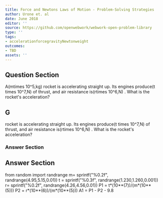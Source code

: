 ```yaml
---
title: Force and Newtons Laws of Motion - Problem-Solving Strategies
author: Urone et. al
date: June 2018
editor: ''
source: https://github.com/openwebwork/webwork-open-problem-library
type: ''
tags:
- accelerationforcegravityNewtonweight
outcomes:
- TBD
assets: ''
---
```


## Question Section 

A(mtimes 10^5,kg) rocket is accelerating straight up. Its engines produce(t times 10^7,N) of thrust, and air resistance is(rtimes 10^6,N) . What is the rocket's acceleration?

## G
rocket is accelerating straight up. Its engines produce(t times 10^7,N) of thrust, and air resistance is(rtimes 10^6,N) . What is the rocket's acceleration?
### Answer Section


## Answer Section

from random import randrange
m= sprintf("%0.2f", randrange(4.95,5.15,0.01))
t = sprintf("%0.3f", randrange(1.230,1.260,0.001))
r= sprintf("%0.2f", randrange(4.26,4.56,0.01))
P1 = t*(10**(7))/(m*(10**(5)))
P2 = r*(10**(6))/(m*(10**(5)))
A1 = P1 - P2 - 9.8